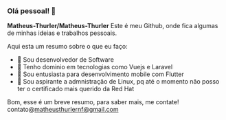 ### Olá pessoal! 👋

**Matheus-Thurler/Matheus-Thurler** Este é meu Github, onde fica algumas de minhas ideias e trabalhos pessoais.

Aqui esta um resumo sobre o que eu faço:

- 🔭 Sou desenvolvedor de Software
- 🌱 Tenho dominio em tecnologias como Vuejs e Laravel
- 👯 Sou entusiasta para desenvolvimento mobile com Flutter
- 🤔 Sou aspirante a admnistração de Linux, pq até o momento não posso ter o certificado mais querido da Red Hat

Bom, esse é um breve resumo, para saber mais, me contate! contato@matheusthurlernf@gmail.com
